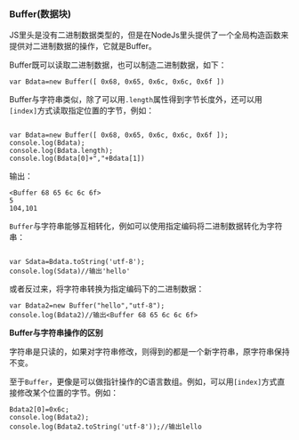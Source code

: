 ###  Buffer(数据块)

JS里头是没有二进制数据类型的，但是在NodeJs里头提供了一个全局构造函数来提供对二进制数据的操作，它就是Buffer。

Buffer既可以读取二进制数据，也可以制造二进制数据，如下：

`var Bdata=new Buffer([ 0x68, 0x65, 0x6c, 0x6c, 0x6f ])`

Buffer与字符串类似，除了可以用`.length`属性得到字节长度外，还可以用`[index]`方式读取指定位置的字节，例如：

```

var Bdata=new Buffer([ 0x68, 0x65, 0x6c, 0x6c, 0x6f ]);
console.log(Bdata);
console.log(Bdata.length);
console.log(Bdata[0]+","+Bdata[1])

```

输出：

```
<Buffer 68 65 6c 6c 6f>
5
104,101

```

`Buffer`与字符串能够互相转化，例如可以使用指定编码将二进制数据转化为字符串：

```

var Sdata=Bdata.toString('utf-8');
console.log(Sdata)//输出'hello'

```

或者反过来，将字符串转换为指定编码下的二进制数据：

```
var Bdata2=new Buffer("hello","utf-8");
console.log(Bdata2)//输出<Buffer 68 65 6c 6c 6f>
```

**Buffer与字符串操作的区别**

字符串是只读的，如果对字符串修改，则得到的都是一个新字符串，原字符串保持不变。


至于`Buffer`，更像是可以做指针操作的C语言数组。例如，可以用`[index]`方式直接修改某个位置的字节。例如：


```
Bdata2[0]=0x6c;
console.log(Bdata2);
console.log(Bdata2.toString('utf-8'));//输出lello

```







